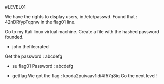 #LEVEL01

We have the rights to display users, in /etc/passwd.
Found that : 42hDRfypTqqnw in the flag01 line.

Go to my Kali linux virtual machine.
Create a file with the hashed password founded.
- john thefilecrated

Get the password : abcdefg

- su flag01
Password : abcdefg

- getflag
We got the flag : kooda2puivaav1idi4f57q8iq
Go the next level!
